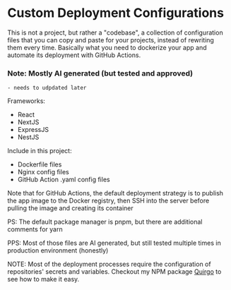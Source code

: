 # Custom Deployment Configurations

This is not a project, but rather a "codebase", a collection of configuration files that you can copy and paste for your projects, instead of rewriting them every time. Basically what you need to dockerize your app and automate its deployment with GitHub Actions.

### Note: Mostly AI generated (but tested and approved)
    - needs to udpdated later


Frameworks:

- React
- NextJS
- ExpressJS
- NestJS

Include in this project:

- Dockerfile files
- Nginx config files
- GitHub Action .yaml config files

Note that for GitHub Actions, the default deployment strategy is to publish the app image to the Docker registry, then SSH into the server before pulling the image and creating its container

PS: The default package manager is pnpm, but there are additional comments for yarn

PPS: Most of those files are AI generated, but still tested multiple times in production environment (honestly)

NOTE: Most of the deployment processes require the configuration of repositories' secrets and variables. Checkout my NPM package [Quirgo](https://github.com/wilfreud/quirgo-cli) to see how to make it easy.

